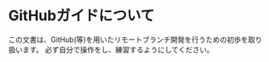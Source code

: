# GitHubガイドについて

この文書は、GitHub(等)を用いたリモートブランチ開発を行うための初歩を取り扱います。
必ず自分で操作をし、練習するようにしてください。

```{tableofcontents}
```
